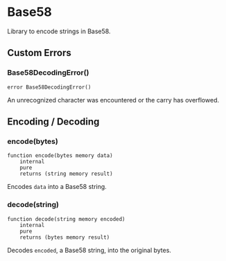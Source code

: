 # Base58

Library to encode strings in Base58.






<!-- customintro:start --><!-- customintro:end -->

## Custom Errors

### Base58DecodingError()

```solidity
error Base58DecodingError()
```

An unrecognized character was encountered or the carry has overflowed.

## Encoding / Decoding

### encode(bytes)

```solidity
function encode(bytes memory data)
    internal
    pure
    returns (string memory result)
```

Encodes `data` into a Base58 string.

### decode(string)

```solidity
function decode(string memory encoded)
    internal
    pure
    returns (bytes memory result)
```

Decodes `encoded`, a Base58 string, into the original bytes.